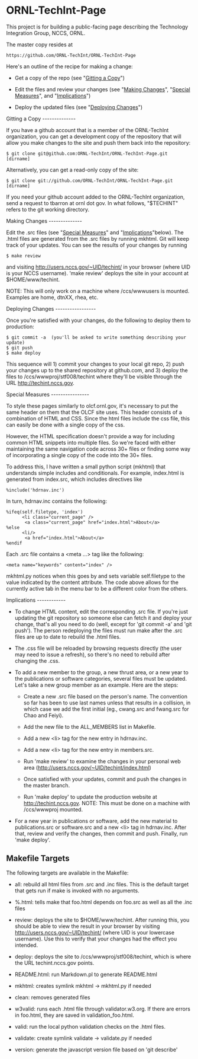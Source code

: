 ORNL-TechInt-Page
=================

This project is for building a public-facing page describing the
Technology Integration Group, NCCS, ORNL.

The master copy resides at

    https://github.com/ORNL-TechInt/ORNL-TechInt-Page

Here's an outline of the recipe for making a change:

 * Get a copy of the repo (see "[Gitting a Copy](#copy)")

 * Edit the files and review your changes (see "[Making
   Changes](#changes)", "[Special Measures](#special)", and
   "[Implications](#implications)")

 * Deploy the updated files (see "[Deploying Changes](#deploying)")


<a name="copy">
Gitting a Copy
--------------

If you have a github account that is a member of the ORNL-TechInt
organization, you can get a development copy of the repository that
will allow you make changes to the site and push them back into the
repository:

    $ git clone git@github.com:ORNL-TechInt/ORNL-TechInt-Page.git [dirname]

Alternatively, you can get a read-only copy of the site:

    $ git clone git://github.com/ORNL-TechInt/ORNL-TechInt-Page.git [dirname]

If you need your github account added to the ORNL-TechInt
organization, send a request to tbarron at ornl dot gov. In what
follows, "$TECHINT" refers to the git working directory.


<a name="changes">
Making Changes
--------------

Edit the .src files (see "[Special Measures](#special)" and
"[Implications](#implications)"below). The .html files are generated
from the .src files by running mkhtml. Git will keep track of your
updates. You can see the results of your changes by running

    $ make review

and visiting http://users.nccs.gov/~UID/techint/ in your browser
(where UID is your NCCS username). 'make review' deploys the site in
your account at $HOME/www/techint.

NOTE: This will only work on a machine where /ccs/wwwusers is mounted.
Examples are home, dtnXX, rhea, etc.

<a name="deploying">
Deploying Changes
-----------------

Once you're satisfied with your changes, do the following to deploy
them to production:

    $ git commit -a  (you'll be asked to write something describing your update)
    $ git push
    $ make deploy

This sequence will 1) commit your changes to your local git repo, 2)
push your changes up to the shared repository at github.com, and 3)
deploy the files to /ccs/wwwproj/stf008/techint where they'll be
visible through the URL http://techint.nccs.gov.

 
<a name="special">
Special Measures
----------------

To style these pages similarly to olcf.ornl.gov, it's necessary to put
the same header on them that the OLCF site uses. This header consists
of a combination of HTML and CSS. Since the html files include the css
file, this can easily be done with a single copy of the css.

However, the HTML specification doesn't provide a way for including
common HTML snippets into multiple files. So we're faced with either
maintaining the same navigation code across 30+ files or finding some
way of incorporating a single copy of the code into the 30+ files.

To address this, I have written a small python script (mkhtml) that
understands simple includes and conditionals. For example, index.html
is generated from index.src, which includes directives like

    %include('hdrnav.inc')

In turn, hdrnav.inc contains the following:

    %ifeq(self.filetype, 'index')
          <li class="current_page" />
           <a class="current_page" href="index.html">About</a>
    %else
          <li/>
           <a href="index.html">About</a>
    %endif

Each .src file contains a <meta ...> tag like the following:

    <meta name="keywords" content="index" />

mkhtml.py notices when this goes by and sets variable self.filetype to
the value indicated by the content attribute. The code above allows
for the currently active tab in the menu bar to be a different color
from the others.


<a name="implications">
Implications
------------

 * To change HTML content, edit the corresponding .src file. If you're
   just updating the git repository so someone else can fetch it and
   deploy your change, that's all you need to do (well, except for
   'git commit -a' and 'git push'). The person redeploying the files
   must run make after the .src files are up to date to rebuild the
   .html files.

 * The .css file will be reloaded by browsing requests directly (the
   user may need to issue a refresh), so there's no need to rebuild
   after changing the .css.

 * To add a new member to the group, a new thrust area, or a new year
   to the publications or software categories, several files must be
   updated. Let's take a new group member as an example. Here are the
   steps:

    * Create a new .src file based on the person's name. The
      convention so far has been to use last names unless that results
      in a collision, in which case we add the first initial (eg.,
      cwang.src and fwang.src for Chao and Feiyi).

    * Add the new file to the ALL_MEMBERS list in Makefile.

    * Add a new &lt;li> tag for the new entry in hdrnav.inc.

    * Add a new &lt;li> tag for the new entry in members.src.

    * Run 'make review' to examine the changes in your personal web
      area (http://users.nccs.gov/~UID/techint/index.html)

    * Once satisfied with your updates, commit and push the changes in
      the master branch.

    * Run 'make deploy' to update the production website at
      http://techint.nccs.gov. NOTE: This must be done on a machine
      with /ccs/wwwproj mounted.

 * For a new year in publications or software, add the new material to
   publications.src or software.src and a new &lt;li> tag in
   hdrnav.inc. After that, review and verify the changes, then commit
   and push. Finally, run 'make deploy'.


Makefile Targets
----------------

The following targets are available in the Makefile:

 * all: rebuild all html files from .src and .inc files. This is the
   default target that gets run if make is invoked with no arguments.

 * %.html: tells make that foo.html depends on foo.src as well as
       all the .inc files

 * review: deploys the site to $HOME/www/techint. After running this,
   you should be able to view the result in your browser by visiting
   http://users.nccs.gov/~UID/techint/ (where UID is your lowercase
   username). Use this to verify that your changes had the effect you
   intended.

 * deploy: deploys the site to /ccs/wwwproj/stf008/techint, which is
   where the URL techint.nccs.gov points.

 * README.html: run Markdown.pl to generate README.html
    
 * mkhtml: creates symlink mkhtml -> mkhtml.py if needed

 * clean: removes generated files

 * w3valid: runs each .html file through validator.w3.org. If there
       are errors in foo.html, they are saved in validation_foo.html.

 * valid: run the local python validation checks on the .html files.

 * validate: create symlink validate -> validate.py if needed

 * version: generate the javascript version file based on 'git describe'

